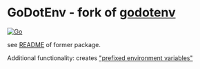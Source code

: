 # GoDotEnv - fork of [godotenv](https://github.com/g41797/godotenv)
[![Go](https://github.com/g41797/godotenv/actions/workflows/go.yml/badge.svg)](https://github.com/g41797/godotenv/actions/workflows/go.yml)


see [README](https://github.com/g41797/godotenv#readme) of former package.

Additional functionality: creates ["prefixed environment variables"](https://github.com/g41797/gonfig#using-prefixes-for-environment-variables-name)

